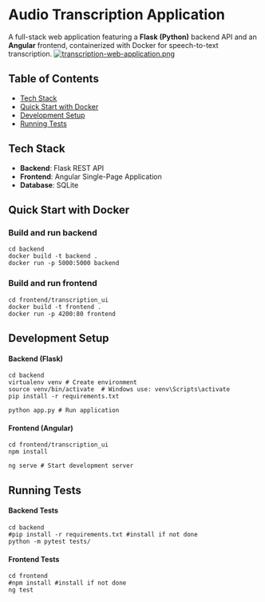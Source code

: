 # Audio Transcription Application
A full-stack web application featuring a **Flask (Python)** backend API and an **Angular** frontend, containerized with Docker for speech-to-text transcription.
[![transcription-web-application.png](https://i.postimg.cc/hjMCyZGy/transcription-web-application.png)](https://postimg.cc/phhYyZzz)

## Table of Contents
- [Tech Stack](#tech-stack)
- [Quick Start with Docker](#quick-start-with-docker)
- [Development Setup](#development-setup)
- [Running Tests](#running-tests)

## Tech Stack
- **Backend**: Flask REST API
- **Frontend**: Angular Single-Page Application
- **Database**: SQLite 

## Quick Start with Docker
### Build and run backend
```
cd backend
docker build -t backend .
docker run -p 5000:5000 backend
```
### Build and run frontend
```
cd frontend/transcription_ui
docker build -t frontend .
docker run -p 4200:80 frontend
```

## Development Setup
#### Backend (Flask)
```
cd backend
virtualenv venv # Create environment
source venv/bin/activate  # Windows use: venv\Scripts\activate
pip install -r requirements.txt

python app.py # Run application
```
#### Frontend (Angular)
```
cd frontend/transcription_ui
npm install

ng serve # Start development server
```

## Running Tests
#### Backend Tests
```
cd backend
#pip install -r requirements.txt #install if not done
python -m pytest tests/
```
#### Frontend Tests
```
cd frontend
#npm install #install if not done
ng test
```
